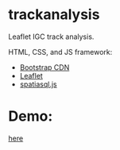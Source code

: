 # trackanalysis
Leaflet IGC track analysis.

HTML, CSS, and JS framework:

<ul>
<li><a href="http://getbootstrap.com/">Bootstrap CDN</a></li>
<li><a href="http://leafletjs.com/">Leaflet</a></li>
<li><a href="https://github.com/jvail/spatiasql.js/tree/master">spatiasql.js</a></li>
</ul>

# Demo:
<a href="https://martenz.github.io/trackanalysis/" target="_blank">here</a>
